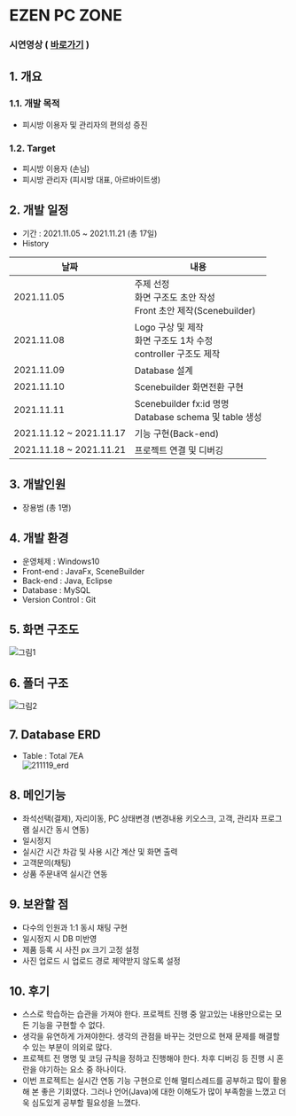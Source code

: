 # EZEN PC ZONE

### 시연영상 ( [바로가기](https://www.youtube.com/watch?v=xJC-KUXr47k) )

## 1. 개요
### 1.1. 개발 목적
- 피시방 이용자 및 관리자의 편의성 증진

### 1.2. Target
- 피시방 이용자 (손님)
- 피시방 관리자 (피시방 대표, 아르바이트생)

## 2. 개발 일정
- 기간 : 2021.11.05 ~ 2021.11.21 (총 17일)
- History

|날짜|내용|
|----|----|
|2021.11.05|주제 선정 <br>화면 구조도 초안 작성<br>Front 초안 제작(Scenebuilder)|
|2021.11.08|Logo 구상 및 제작<br>화면 구조도 1차 수정<br>controller 구조도 제작</br>|
|2021.11.09|Database 설계|
|2021.11.10|Scenebuilder 화면전환 구현|
|2021.11.11|Scenebuilder fx:id 명명<br>Database schema 및 table 생성</br>|
|2021.11.12 ~ 2021.11.17|기능 구현(Back-end)|
|2021.11.18 ~ 2021.11.21|프로젝트 연결 및 디버깅|

## 3. 개발인원
- 장용범 (총 1명)

## 4. 개발 환경
- 운영체제 : Windows10
- Front-end : JavaFx, SceneBuilder
- Back-end : Java, Eclipse
- Database : MySQL
- Version Control : Git

## 5. 화면 구조도
![그림1](https://user-images.githubusercontent.com/87436495/148365412-4378dfc2-398c-42bd-a3af-8b385f28f8a9.png)

## 6. 폴더 구조
![그림2](https://user-images.githubusercontent.com/87436495/148367286-4d3317a5-053e-4aa2-82e1-a2fb3c0235e6.png)

## 7. Database ERD  
- Table : Total 7EA  
![211119_erd](https://user-images.githubusercontent.com/87436495/142559102-8652b249-c012-49e9-bef6-6fde86fbe444.png)

## 8. 메인기능
- 좌석선택(결제), 자리이동, PC 상태변경 (변경내용 키오스크, 고객, 관리자 프로그램 실시간 동시 연동)
- 일시정지
- 실시간 시간 차감 및 사용 시간 계산 및 화면 출력
- 고객문의(채팅)
- 상품 주문내역 실시간 연동

## 9. 보완할 점
- 다수의 인원과 1:1 동시 채팅 구현
- 일시정지 시 DB 미반영
- 제품 등록 시 사진 px 크기 고정 설정
- 사진 업로드 시 업로드 경로 제약받지 않도록 설정

## 10. 후기
- 스스로 학습하는 습관을 가져야 한다. 프로젝트 진행 중 알고있는 내용만으로는 모든 기능을 구현할 수 없다.
- 생각을 유연하게 가져야한다. 생각의 관점을 바꾸는 것만으로 현재 문제를 해결할 수 있는 부분이 의외로 많다.
- 프로젝트 전 명명 및 코딩 규칙을 정하고 진행해야 한다. 차후 디버깅 등 진행 시 혼란을 야기하는 요소 중 하나이다.
- 이번 프로젝트는 실시간 연동 기능 구현으로 인해 멀티스레드를 공부하고 많이 활용해 본 좋은 기회였다. 그러나 언어(Java)에 대한 이해도가 많이 부족함을 느꼈고 더욱 심도있게 공부할 필요성을 느꼈다.




<!-- 이번 프로젝트를 진행하면서 느낀 것은 2가지입니다.

첫째는 스스로 학습하는 것입니다. 프로젝트의 주요 기능이 멀티스레드로 시작 당시에 알고있는 내용만으로는 모든 기능을 구현할 수 없었습니다. 책과 인터넷을 통해 멀티스레드를 공부하고, 프로젝트 내에서의 상황에 대응시키기 위해 어떻게 해야하는지 계속 고민하고, 검색하고, 배웠습니다.
둘째는 생각의 유연하게 가지는 것입니다. 어렵다고 생각되는 문제 중의 일부를 단지 생각의 관점을 바꾼 것이 실마리가 되어 해결할 수 있었습니다. 이 경험은 어떤 어려운 코드를 만났을 때 Why?와 How?를 스스로 다시 생각해 볼 수 있게 했습니다.
프로젝트를 진행하면서 스스로 학습하는 습관과 스스로 문제에 대해 생각하고 해결하는 능력을 키웠습니다.



첫째는 명명 및 코딩 규칙의 필요성입니다. 프로젝트 진행 당시 파일명, 메소드명에 대해 크게 신경쓰지 않고 불규칙적으로 만들었습니다. 하지만 코드가 복잡해지고, 에러가 계속 발생하면서 디버깅을 할 때 규칙성이 없어서 혼란스러웠습니다.

- 프로젝트에서 왜 코드 형식, 명명 규칙 등에 대해 가이드를 세우는지 체감하게 되었습니다. 프로젝트 진행 시 파일명 등의 이름에 대해 별다른 중요성을 느끼지 못했습니다. 하지만 점점 복잡해지면서 
- 멀티스레드의 개념에 대해 좀 더 깊게 공부하고 활용할 수 있는 
프로젝트 진행 시 어려웠던 점
1. 3개 프로젝트 동시 연동
2. 1:1 동시 채팅
3. 실시간 시간 차감 및 사용시간 계산
처음 접근 :
현재 시간 - 로그인 시간으로 생각
db는 timestamp로 만들고 실시간으로 현재시간을 계속 업데이트 하며 동시에 로그인 시간을 빼는 것 실패

생각을 다르게 접근
날짜를 생각하지 않고 로그인 시작 시 0으로 시작
시간 차감 및 사용 시간은 시간과 시간을 빼는 것이 아니라 각자 1초 차감, 1초 증가로 별개로 계산


5. 멀티스레드 기능이 들어간 것 2개 이상을 하나의 화면에 담는 것

배운 것
1. 멀티스레드
좌석선택, 자리이동, 시간 출력, 주문, 채팅 등 실시간으로 연동하는 기술을 많이 사용해야 했습니다. 처음부터 멀티스레드의 개념,

2. 생각의 유연함의 중요성

프로젝트 진행 당시 문제 중 실시간 시간 계산 및 화면 출력 기능을 구현하는 문제는 생각의 관점을 바꾸는 것으로 해결할 수 있었습니다. <br>
처음에는 현재 시간와 로그인 시간를 빼는 것으로 가능할 것으로 생각하고 접근했습니다. 그러나 현재 시간을 실시간으로 계속 업데이트하며 동시에 DB에
업데이트하여 로그인 시간을 빼는 것을 실패했습니다.

이후 다르게 접근하여 날짜를 생각하지 않고 로그인 시 0으로 시작하는 것으로 생각했습니다. 그리고 
시간 차감 및 사용 시간은 시간 데이터를 빼는 방식이 아니라 각자 1초 차감, 1초 증가로 별개로 계산하여 DB에 업데이트하고 화면에 출력할 수 있었습니다.

이 문제 해결의 경험은 생각의 방식에 따라 어렵다고 생각되는 문제도 문제를 해결할 수 있는 실마리가 되어 문제를 해결할 수 있었다.


아쉬운 것
 -->
